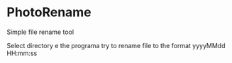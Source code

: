 # PhotoRename
Simple file rename tool

Select directory e the programa try to rename file to the format yyyyMMdd HH:mm:ss 
